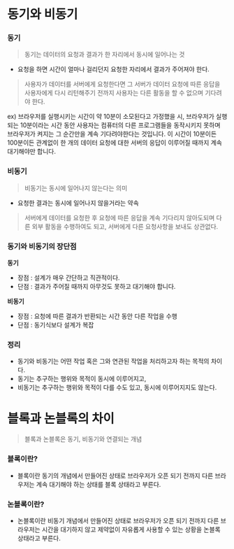 # 동기와 비동기



### 동기

> 동기는 데이터의 요청과 결과가 한 자리에서 동시에 일어나는 것

- 요청을 하면 시간이 얼마나 걸리던지 요청한 자리에서 결과가 주어져야 한다.

> 사용자가 데이터를 서버에게 요청한다면 그 서버가 데이터 요청에 따른 응답을 사용자에게 다시 리턴해주기 전까지 사용자는 다른 활동을 할 수 없으며 기다려야 한다.

ex) 브라우저를 실행시키는 시간이 약 10분이 소모된다고 가정했을 시, 브라우저가 실행되는 10분이라는 시간 동안 사용자는 컴퓨터의 다른 프로그램들을 동작시키지 못하며 브라우저가 켜지는 그 순간만을 계속 기다려야한다는 것입니다. 이 시간이 10분이든 100분이든 관계없이 한 개의 데이터 요청에 대한 서버의 응답이 이루어질 때까지 계속 대기해야만 합니다.



### 비동기

> 비동기는 동시에 일어나지 않는다는 의미

- 요청한 결과는 동시에 일어나지 않을거라는 약속

> 서버에게 데이터를 요청한 후 요청에 따른 응답을 계속 기다리지 않아도되며 다른 외부 활동을 수행하여도 되고, 서버에게 다른 요청사항을 보내도 상관없다.



### 동기와 비동기의 장단점	

**동기**

- 장점 : 설계가 매우 간단하고 직관적이다.
- 단점 : 결과가 주어질 때까지 아무것도 못하고 대기해야 합니다.

**비동기**

- 장점 : 요청에 따른 결과가 반환되는 시간 동안 다른 작업을 수행
- 단점 : 동기식보다 설계가 복잡



### 정리

- 동기와 비동기는 어떤 작업 혹은 그와 연관된 작업을 처리하고자 하는 목적의 차이다.
- 동기는 추구하는 행위와 목적이 동시에 이루어지고,
- 비동기는 추구하는 행위와 목적이 다를 수도 있고, 동시에 이루어지지도 않는다.



# 블록과 논블록의 차이

> 블록과 논블록은 동기, 비동기와 연결되는 개념



### 블록이란?

- 블록이란 동기의 개념에서 만들어진 상태로 브라우저가 오픈 되기 전까지 다른 브라우저는 계속 대기해야 하는 상태를 블록 상태라고 부른다.



### 논블록이란?

- 논블록이란 비동기 개념에서 만들어진 상태로 브라우저가 오픈 되기 전까지 다른 브라우저는 시간을 대기하지 않고 제약없이 자유롭게 사용할 수 있는 상황을 논블록 상태라고 부른다.